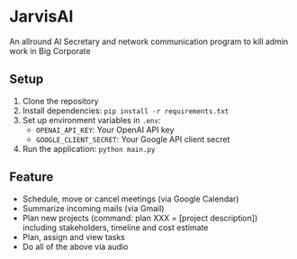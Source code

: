 # JarvisAI

An allround AI Secretary and network communication program to kill admin work in Big Corporate

## Setup

1. Clone the repository
2. Install dependencies: `pip install -r requirements.txt`
3. Set up environment variables in `.env`:
   - `OPENAI_API_KEY`: Your OpenAI API key
   - `GOOGLE_CLIENT_SECRET`: Your Google API client secret
4. Run the application: `python main.py`


## Feature
- Schedule, move or cancel meetings (via Google Calendar)
- Summarize incoming mails (via Gmail)
- Plan new projects (command: plan XXX = [project description]) including stakeholders, timeline and cost estimate
- Plan, assign and view tasks 
- Do all of the above via audio
